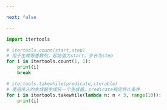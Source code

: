 ```yaml
---

next: false

---
```




<BlogInfo id="830" title="6.itertools中的生成器函数" author="白日梦想猿" pv=0 read_times=0 pre_cost_time="0分14秒" category="可迭代对象_迭代器和生成器" tag_list="['可迭代对象_迭代器和生成器']" create_time="2022.04.17 09:38:36" update_time="2022.04.17 10:01:20" />

```python
import itertools

# itertools.count(start,step)
# 用于生成等差数列，起始值为start，步长为step
for i in itertools.count(1, 1):
    print(i)
    break

# itertools.takewhile(predicate,iterable)
# 使用传入的生成器生成另一个生成器，predicate指定终止条件
for i in itertools.takewhile(lambda n: n < 3, range(10)):
    print(i)

```



<ActionBox />
